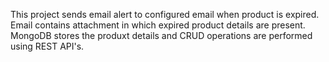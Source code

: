 This project sends email alert to configured email when product is expired.
Email contains attachment in which expired product details are present.
MongoDB stores the produxt details and CRUD operations are performed using REST API's. 
